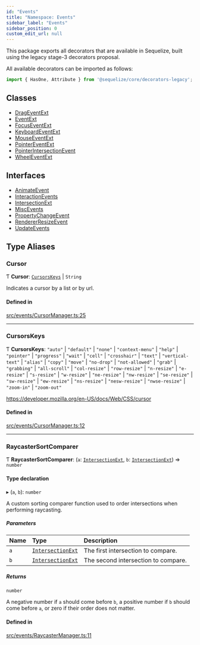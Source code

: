 ```yaml
---
id: "Events"
title: "Namespace: Events"
sidebar_label: "Events"
sidebar_position: 0
custom_edit_url: null
---
```


This package exports all decorators that are available in Sequelize, built using the legacy stage-3 decorators proposal.

All available decorators can be imported as follows:

```js
import { HasOne, Attribute } from '@sequelize/core/decorators-legacy';
```

## Classes

- [DragEventExt](../classes/Events.DragEventExt.md)
- [EventExt](../classes/Events.EventExt.md)
- [FocusEventExt](../classes/Events.FocusEventExt.md)
- [KeyboardEventExt](../classes/Events.KeyboardEventExt.md)
- [MouseEventExt](../classes/Events.MouseEventExt.md)
- [PointerEventExt](../classes/Events.PointerEventExt.md)
- [PointerIntersectionEvent](../classes/Events.PointerIntersectionEvent.md)
- [WheelEventExt](../classes/Events.WheelEventExt.md)

## Interfaces

- [AnimateEvent](../interfaces/Events.AnimateEvent.md)
- [InteractionEvents](../interfaces/Events.InteractionEvents.md)
- [IntersectionExt](../interfaces/Events.IntersectionExt.md)
- [MiscEvents](../interfaces/Events.MiscEvents.md)
- [PropertyChangeEvent](../interfaces/Events.PropertyChangeEvent.md)
- [RendererResizeEvent](../interfaces/Events.RendererResizeEvent.md)
- [UpdateEvents](../interfaces/Events.UpdateEvents.md)

## Type Aliases

### Cursor

Ƭ **Cursor**: [`CursorsKeys`](Events.md#cursorskeys) \| `String`

Indicates a cursor by a list or by url.

#### Defined in

[src/events/CursorManager.ts:25](https://github.com/agargaro/three.ez/blob/3bc2c12/src/events/CursorManager.ts#L25)

___

### CursorsKeys

Ƭ **CursorsKeys**: ``"auto"`` \| ``"default"`` \| ``"none"`` \| ``"context-menu"`` \| ``"help"`` \| ``"pointer"`` \| ``"progress"`` \| ``"wait"`` \| ``"cell"`` \| ``"crosshair"`` \| ``"text"`` \| ``"vertical-text"`` \| ``"alias"`` \| ``"copy"`` \| ``"move"`` \| ``"no-drop"`` \| ``"not-allowed"`` \| ``"grab"`` \| ``"grabbing"`` \| ``"all-scroll"`` \| ``"col-resize"`` \| ``"row-resize"`` \| ``"n-resize"`` \| ``"e-resize"`` \| ``"s-resize"`` \| ``"w-resize"`` \| ``"ne-resize"`` \| ``"nw-resize"`` \| ``"se-resize"`` \| ``"sw-resize"`` \| ``"ew-resize"`` \| ``"ns-resize"`` \| ``"nesw-resize"`` \| ``"nwse-resize"`` \| ``"zoom-in"`` \| ``"zoom-out"``

https://developer.mozilla.org/en-US/docs/Web/CSS/cursor

#### Defined in

[src/events/CursorManager.ts:12](https://github.com/agargaro/three.ez/blob/3bc2c12/src/events/CursorManager.ts#L12)

___

### RaycasterSortComparer

Ƭ **RaycasterSortComparer**: (`a`: [`IntersectionExt`](../interfaces/Events.IntersectionExt.md), `b`: [`IntersectionExt`](../interfaces/Events.IntersectionExt.md)) => `number`

#### Type declaration

▸ (`a`, `b`): `number`

A custom sorting comparer function used to order intersections when performing raycasting.

##### Parameters

| Name | Type | Description |
| :------ | :------ | :------ |
| `a` | [`IntersectionExt`](../interfaces/Events.IntersectionExt.md) | The first intersection to compare. |
| `b` | [`IntersectionExt`](../interfaces/Events.IntersectionExt.md) | The second intersection to compare. |

##### Returns

`number`

A negative number if `a` should come before `b`, a positive number if `b` should come before `a`, or zero if their order does not matter.

#### Defined in

[src/events/RaycasterManager.ts:11](https://github.com/agargaro/three.ez/blob/3bc2c12/src/events/RaycasterManager.ts#L11)
